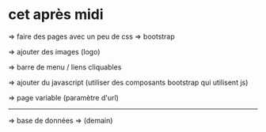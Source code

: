 # cet après midi

=> faire des pages avec un peu de css 
=> bootstrap 

=> ajouter des images (logo)

=> barre de menu / liens cliquables

=> ajouter du javascript (utiliser des composants bootstrap qui utilisent js) 

=> page variable (paramètre d'url)

---------------------

=> base de données => (demain)
